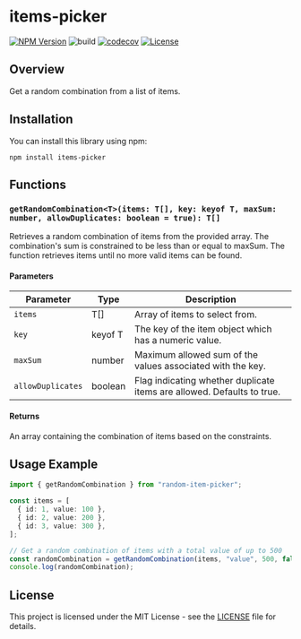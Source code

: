 # items-picker

[![NPM Version](https://img.shields.io/npm/v/items-picker?logo=npm)](https://www.npmjs.com/package/items-picker)
![build](https://github.com/ryohidaka/items-picker/workflows/Build/badge.svg)
[![codecov](https://codecov.io/gh/ryohidaka/items-picker/graph/badge.svg?token=RHP9TB2F51)](https://codecov.io/gh/ryohidaka/items-picker)
[![License](https://img.shields.io/badge/license-MIT-blue.svg)](https://opensource.org/licenses/MIT)

## Overview

Get a random combination from a list of items.

## Installation

You can install this library using npm:

```shell
npm install items-picker
```

## Functions

### `getRandomCombination<T>(items: T[], key: keyof T, maxSum: number, allowDuplicates: boolean = true): T[]`

Retrieves a random combination of items from the provided array. The combination's sum is constrained to be less than or equal to maxSum. The function retrieves items until no more valid items can be found.

#### Parameters

| Parameter         | Type    | Description                                                            |
| ----------------- | ------- | ---------------------------------------------------------------------- |
| `items`           | T[]     | Array of items to select from.                                         |
| `key`             | keyof T | The key of the item object which has a numeric value.                  |
| `maxSum`          | number  | Maximum allowed sum of the values associated with the key.             |
| `allowDuplicates` | boolean | Flag indicating whether duplicate items are allowed. Defaults to true. |

#### Returns

An array containing the combination of items based on the constraints.

## Usage Example

```ts
import { getRandomCombination } from "random-item-picker";

const items = [
  { id: 1, value: 100 },
  { id: 2, value: 200 },
  { id: 3, value: 300 },
];

// Get a random combination of items with a total value of up to 500
const randomCombination = getRandomCombination(items, "value", 500, false);
console.log(randomCombination);
```

## License

This project is licensed under the MIT License - see the [LICENSE](LICENSE) file for details.
